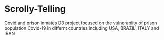 # Scrolly-Telling
Covid and prison inmates
D3 project focused on the vulnerabiity of prison population Covid-19 in differnt countries including USA, BRAZIL, ITALY and IRAN
